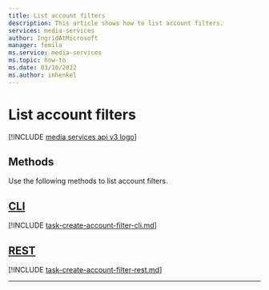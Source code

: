 ```yaml
---
title: List account filters
description: This article shows how to list account filters.
services: media-services
author: IngridAtMicrosoft
manager: femila 
ms.service: media-services
ms.topic: how-to
ms.date: 03/10/2022
ms.author: inhenkel
---
```


# List account filters

[!INCLUDE [media services api v3 logo](./includes/v3-hr.md)]

## Methods

Use the following methods to list account filters.

## [CLI](#tab/cli/)

[!INCLUDE [task-create-account-filter-cli.md](./includes/task-list-account-filter-cli.md)]

## [REST](#tab/rest/)

[!INCLUDE [task-create-account-filter-rest.md](./includes/task-list-account-filter-rest.md)]

---
